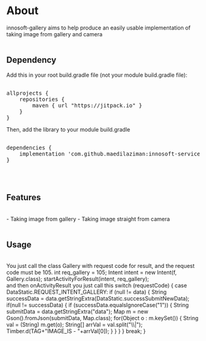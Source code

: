 # About
innosoft-gallery aims to help produce an easily usable implementation of taking image from gallery and camera
<br/>
<br/>
<h2>Dependency</h2>
Add this in your root build.gradle file (not your module build.gradle file):
<br/>
<br/>
<pre><span class="pl-en">allprojects</span> {
	repositories {
        maven { url <span class="pl-s"><span class="pl-pds">"</span>https://jitpack.io<span class="pl-pds">"</span></span> }
    }
}</pre>
Then, add the library to your module build.gradle
<br/>
<br/>
<pre><span class="pl-en">dependencies</span> {
    implementation <span class="pl-s"><span class="pl-pds">'</span>com.github.maedilaziman:innosoft-service:1.0.0<span class="pl-pds">'</span></span>
}</pre>
<br/>
<br/>
<h2>Features</h2>
<br/>
- Taking image from gallery
- Taking image straight from camera
<br/>
<br/>
<h2>Usage</h2>
<br/>
You just call the class Gallery with request code for result,
and the request code must be 105.
int req_gallery = 105;
Intent intent = new Intent(f, Gallery.class);
startActivityForResult(intent, req_gallery);
<br/>
and then onActivityResult you just call this
switch (requestCode) {
            case DataStatic.REQUEST_INTENT_GALLERY:
                if (null != data)
                {
                    String successData = data.getStringExtra(DataStatic.successSubmitNewData);
                    if(null != successData) {
                        if (successData.equalsIgnoreCase("1")) {
                            String submitData = data.getStringExtra("data");
                            Map m = new Gson().fromJson(submitData, Map.class);
                            for(Object o : m.keySet())
                            {
                                String val = (String) m.get(o);
                                String[] arrVal = val.split("\\|");
                                Timber.d(TAG+"IMAGE_IS - "+arrVal[0]);
                            }
                        }
                    }
                }
                break;
        }